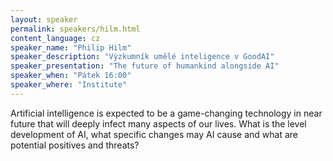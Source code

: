 ```yaml
---
layout: speaker
permalink: speakers/hilm.html
content_language: cz
speaker_name: "Philip Hilm"
speaker_description: "Výzkumník umělé inteligence v GoodAI"
speaker_presentation: "The future of humankind alongside AI"
speaker_when: "Pátek 16:00"
speaker_where: "Institute"
---
```


Artificial intelligence is expected to be a game-changing technology in near future that will deeply infect many aspects of our lives. What is the level development of AI, what specific changes may AI cause and what are potential positives and threats?

